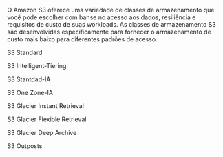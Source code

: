
O Amazon S3 oferece uma variedade de classes de armazenamento que você pode escolher com banse no acesso
aos dados, resiliência e requisitos de custo de suas workloads. As classes de armazenamento S3 são desenvolvidas especificamente para fornecer o armazenamento de custo mais baixo para diferentes padrões de acesso.


S3 Standard

S3 Intelligent-Tiering 

S3 Stantdad-IA

S3 One Zone-IA

S3 Glacier Instant Retrieval

S3 Glacier Flexible Retrieval

S3 Glacier Deep Archive

S3 Outposts 
